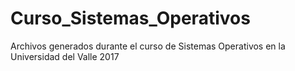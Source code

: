 # Curso_Sistemas_Operativos
Archivos generados durante el curso de Sistemas Operativos en la Universidad del Valle 2017
